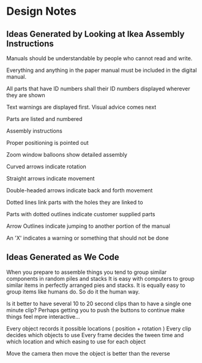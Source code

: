 Design Notes
===

## Ideas Generated by Looking at Ikea Assembly Instructions

Manuals should be understandable by people who cannot read and write.

Everything and anything in the paper manual must be included in the digital manual.

All parts that have ID numbers shall their ID numbers displayed wherever they are shown

Text warnings are displayed first. Visual advice comes next

Parts are listed and numbered

Assembly instructions

Proper positioning is pointed out

Zoom window balloons show detailed assembly

Curved arrows indicate rotation

Straight arrows indicate movement

Double-headed arrows indicate back and forth movement

Dotted lines link parts with the holes they are linked to

Parts with dotted outlines indicate customer supplied parts

Arrow Outlines indicate jumping to another portion of the manual

An 'X' indicates a warning or something that should not be done 

## Ideas Generated as We Code

When you prepare to assemble things you tend to group similar components in random piles and stacks
It is easy with computers to group similar items in perfectly arranged pies and stacks.
It is equally easy to group items like humans do.
So do it the human way.

Is it better to have several 10 to 20 second clips than to have a single one minute clip?
Perhaps getting you to push the buttons to continue make things feel mpre interactive...

Every object records it possible locations ( position + rotation )
Every clip decides which objects to use
Every frame decides the tween time and which location and which easing to use for each object

Move the camera then move the object is better than the reverse


